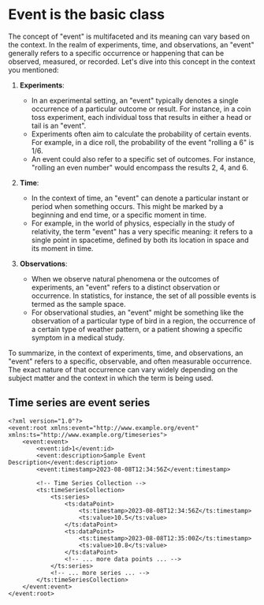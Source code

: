# Event is the basic class 

The concept of "event" is multifaceted and its meaning can vary based on the context. In the realm of experiments, time, and observations, an "event" generally refers to a specific occurrence or happening that can be observed, measured, or recorded. Let's dive into this concept in the context you mentioned:

1. **Experiments**:
    - In an experimental setting, an "event" typically denotes a single occurrence of a particular outcome or result. For instance, in a coin toss experiment, each individual toss that results in either a head or tail is an "event".
    - Experiments often aim to calculate the probability of certain events. For example, in a dice roll, the probability of the event "rolling a 6" is 1/6.
    - An event could also refer to a specific set of outcomes. For instance, "rolling an even number" would encompass the results 2, 4, and 6.

2. **Time**:
    - In the context of time, an "event" can denote a particular instant or period when something occurs. This might be marked by a beginning and end time, or a specific moment in time.
    - For example, in the world of physics, especially in the study of relativity, the term "event" has a very specific meaning: it refers to a single point in spacetime, defined by both its location in space and its moment in time.

3. **Observations**:
    - When we observe natural phenomena or the outcomes of experiments, an "event" refers to a distinct observation or occurrence. In statistics, for instance, the set of all possible events is termed as the sample space.
    - For observational studies, an "event" might be something like the observation of a particular type of bird in a region, the occurrence of a certain type of weather pattern, or a patient showing a specific symptom in a medical study.
    
To summarize, in the context of experiments, time, and observations, an "event" refers to a specific, observable, and often measurable occurrence. The exact nature of that occurrence can vary widely depending on the subject matter and the context in which the term is being used.

## Time series are event series

~~~
<?xml version="1.0"?>
<event:root xmlns:event="http://www.example.org/event" xmlns:ts="http://www.example.org/timeseries">
    <event:event>
        <event:id>1</event:id>
        <event:description>Sample Event Description</event:description>
        <event:timestamp>2023-08-08T12:34:56Z</event:timestamp>
        
        <!-- Time Series Collection -->
        <ts:timeSeriesCollection>
            <ts:series>
                <ts:dataPoint>
                    <ts:timestamp>2023-08-08T12:34:56Z</ts:timestamp>
                    <ts:value>10.5</ts:value>
                </ts:dataPoint>
                <ts:dataPoint>
                    <ts:timestamp>2023-08-08T12:35:00Z</ts:timestamp>
                    <ts:value>10.8</ts:value>
                </ts:dataPoint>
                <!-- ... more data points ... -->
            </ts:series>
            <!-- ... more series ... -->
        </ts:timeSeriesCollection>
    </event:event>
</event:root>

~~~
